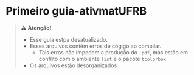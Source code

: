 Primeiro guia-ativmatUFRB
==========================

> :warning: **Atenção!** 
> - Esse guia estpa desatualizado.
> - Esses arquivos contém erros de cógigo ao compilar.
>    + Tais erros não impedem a produção do `.pdf`, mas estão em conflito com o ambiente `list` e o pacote `tcolorbox`
> - Os arquivos estão desorganizados

